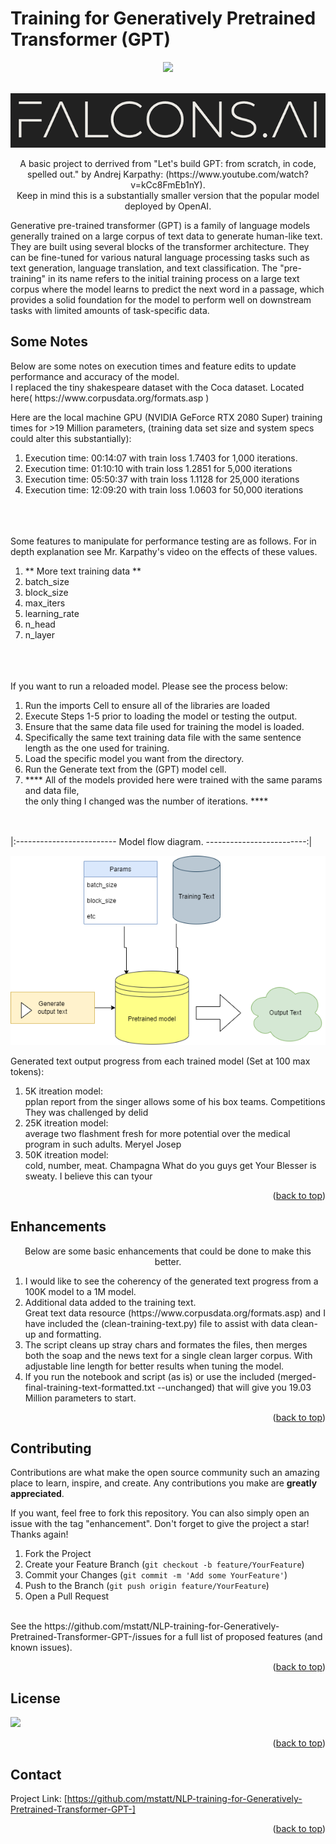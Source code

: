 # Training for Generatively Pretrained Transformer (GPT)

<div id="top"></div>
<div align="center">
  
  

![](https://img.shields.io/badge/Language-Python-blue)



  
</div>



<!-- PROJECT LOGO -->
<br />
<div align="center">
  <a href="https://github.com/mstatt/NLP-training-for-Generatively-Pretrained-Transformer-GPT-">
    <img src="assets/falcons-logo2.png" alt="Logo" >
  </a>
</div>

  <p align="center">
    A basic project to derrived from "Let's build GPT: from scratch, in code, spelled out." by Andrej Karpathy: (https://www.youtube.com/watch?v=kCc8FmEb1nY).
    <br />
    Keep in mind this is a substantially smaller version that the popular model deployed by OpenAI.
</p>
  <p align="center">

Generative pre-trained transformer (GPT) is a family of language models generally trained on a large corpus of text data to generate human-like text. They are built using several blocks of the transformer architecture. They can be fine-tuned for various natural language processing tasks such as text generation, language translation, and text classification. The "pre-training" in its name refers to the initial training process on a large text corpus where the model learns to predict the next word in a passage, which provides a solid foundation for the model to perform well on downstream tasks with limited amounts of task-specific data.

  </p>








<!-- Notes -->
## Some Notes
<p>
Below are some notes on execution times and feature edits to update performance and accuracy of the model. </br>
 I replaced the tiny shakespeare dataset with the Coca dataset. Located here( https://www.corpusdata.org/formats.asp )
</br>
</p>
Here are the local machine GPU (NVIDIA GeForce RTX 2080 Super) training times for >19 Million parameters, (training data set size and system specs could alter this substantially):</br>
<ol>
<li>Execution time: 00:14:07 with train loss 1.7403 for 1,000  iterations.</li>
<li>Execution time: 01:10:10 with train loss 1.2851 for 5,000  iterations</li>
<li>Execution time: 05:50:37 with train loss 1.1128 for 25,000  iterations</li>
<li>Execution time: 12:09:20 with train loss 1.0603 for 50,000  iterations</li>


</ol>

</br></br></br>
Some features to manipulate for performance testing are as follows. For in depth explanation see Mr. Karpathy's video on the effects of these values. </br>
<ol>
<li>** More text training data **</li>
<li>batch_size</li>
<li>block_size</li>
<li>max_iters</li>
<li>learning_rate</li>
<li>n_head</li>
<li>n_layer</li>
</ol>
</br></br></br>
If you want to run a reloaded model. Please see the process below: </br>
<ol>
<li>Run the imports Cell to ensure all of the libraries are loaded</li>
<li>Execute Steps 1-5 prior to loading the model or testing the output.</li>
<li>Ensure that the same data file used for training the model is loaded.</li>
<li>Specifically the same text training data file with the same sentence length as the one used for training.</li>
<li>Load the specific model you want from the directory.</li>
<li>Run the Generate text from the (GPT) model cell.</li>
<li>**** All of the models provided here were trained with the same params and data file, </br>the only thing I changed was the number of iterations. ****</li>
</ol>
</br></br>
|:-------------------------
Model flow diagram.
 -------------------------:|


![A1]

</p>
Generated text output progress from each trained model (Set at 100 max tokens):</br>
<ol>
<li>5K itreation model:<br/>
pplan report from the singer allows some of his box teams.
Competitions They was challenged by delid
</li>
<li>25K itreation model:<br/>
average two flashment fresh for more potential over the medical program in such adults.
Meryel Josep
</li>
<li>50K itreation model:<br/>
cold, number, meat.
Champagna What do you guys get Your Blesser is sweaty.
I believe this can tyour
</li>


</ol>
<p align="right">(<a href="#top">back to top</a>)</p>



<!-- Enhancements -->
## Enhancements
<p align="center">
Below are some basic enhancements that could be done to make this better.
</p>
<ol>
  <li>I would like to see the coherency of the generated text progress from a 100K model to a 1M model.</li>
<li>Additional data added to the training text. <br/> Great text data resource (https://www.corpusdata.org/formats.asp) and I have included the (clean-training-text.py) file to assist with data clean-up and formatting.</li>
<li>The script cleans up stray chars and formates the files, then merges both the soap and the news text for a single clean larger corpus. With adjustable line length for better results when tuning the model.</li>
<li>If you run the notebook and script (as is) or use the included (merged-final-training-text-formatted.txt  --unchanged) that will give you 19.03 Million parameters to start.</li>

</ol>




<p align="right">(<a href="#top">back to top</a>)</p>



<!-- CONTRIBUTING -->
## Contributing

Contributions are what make the open source community such an amazing place to learn, inspire, and create. Any contributions you make are **greatly appreciated**.

If you want, feel free to fork this repository. You can also simply open an issue with the tag "enhancement".
Don't forget to give the project a star! Thanks again!

1. Fork the Project
2. Create your Feature Branch (`git checkout -b feature/YourFeature`)
3. Commit your Changes (`git commit -m 'Add some YourFeature'`)
4. Push to the Branch (`git push origin feature/YourFeature`)
5. Open a Pull Request
<br />
See the https://github.com/mstatt/NLP-training-for-Generatively-Pretrained-Transformer-GPT-/issues for a full list of proposed features (and known issues).

<p align="right">(<a href="#top">back to top</a>)</p>



<!-- LICENSE -->
## License

![](https://img.shields.io/badge/License-MIT-blue)

<p align="right">(<a href="#top">back to top</a>)</p>



<!-- CONTACT -->
## Contact

Project Link: [https://github.com/mstatt/NLP-training-for-Generatively-Pretrained-Transformer-GPT-]


<p align="right">(<a href="#top">back to top</a>)</p>



<!-- MARKDOWN LINKS & IMAGES -->
[A1]: assets/model.png